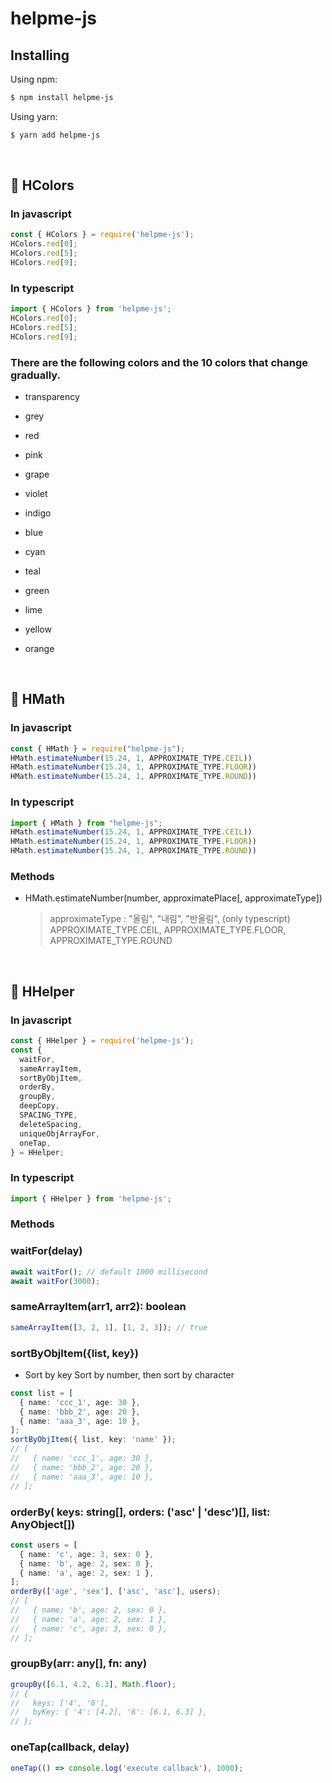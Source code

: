 # helpme-js

## Installing

Using npm:

```bash
$ npm install helpme-js
```

Using yarn:

```bash
$ yarn add helpme-js
```

<br/>

## 🎈 HColors

### In javascript

```js
const { HColors } = require('helpme-js');
HColors.red[0];
HColors.red[5];
HColors.red[9];
```

### In typescript

```ts
import { HColors } from 'helpme-js';
HColors.red[0];
HColors.red[5];
HColors.red[9];
```

### There are the following colors and the 10 colors that change gradually.

- transparency
- grey
- red
- pink
- grape
- violet
- indigo
- blue
- cyan
- teal
- green
- lime
- yellow
- orange

  <br/>

## 🎈 HMath

### In javascript

```js
const { HMath } = require("helpme-js");
HMath.estimateNumber(15.24, 1, APPROXIMATE_TYPE.CEIL))
HMath.estimateNumber(15.24, 1, APPROXIMATE_TYPE.FLOOR))
HMath.estimateNumber(15.24, 1, APPROXIMATE_TYPE.ROUND))
```

### In typescript

```ts
import { HMath } from "helpme-js";
HMath.estimateNumber(15.24, 1, APPROXIMATE_TYPE.CEIL))
HMath.estimateNumber(15.24, 1, APPROXIMATE_TYPE.FLOOR))
HMath.estimateNumber(15.24, 1, APPROXIMATE_TYPE.ROUND))
```

### Methods

- HMath.estimateNumber(number, approximatePlace[, approximateType])

  > approximateType : "올림", "내림", "반올림", (only typescript) APPROXIMATE_TYPE.CEIL, APPROXIMATE_TYPE.FLOOR, APPROXIMATE_TYPE.ROUND

<br/>

## 🎈 HHelper

### In javascript

```js
const { HHelper } = require('helpme-js');
const {
  waitFor,
  sameArrayItem,
  sortByObjItem,
  orderBy,
  groupBy,
  deepCopy,
  SPACING_TYPE,
  deleteSpacing,
  uniqueObjArrayFor,
  oneTap,
} = HHelper;
```

### In typescript

```ts
import { HHelper } from 'helpme-js';
```

### Methods

### waitFor(delay)

```ts
await waitFor(); // default 1000 millisecond
await waitFor(3000);
```

### sameArrayItem(arr1, arr2): boolean

```ts
sameArrayItem([3, 2, 1], [1, 2, 3]); // true
```

### sortByObjItem({list, key})

- Sort by key Sort by number, then sort by character

```ts
const list = [
  { name: 'ccc_1', age: 30 },
  { name: 'bbb_2', age: 20 },
  { name: 'aaa_3', age: 10 },
];
sortByObjItem({ list, key: 'name' });
// [
//   { name: 'ccc_1', age: 30 },
//   { name: 'bbb_2', age: 20 },
//   { name: 'aaa_3', age: 10 },
// ];
```

### orderBy( keys: string[], orders: ('asc' | 'desc')[], list: AnyObject[])

```ts
const users = [
  { name: 'c', age: 3, sex: 0 },
  { name: 'b', age: 2, sex: 0 },
  { name: 'a', age: 2, sex: 1 },
];
orderBy(['age', 'sex'], ['asc', 'asc'], users);
// [
//   { name: 'b', age: 2, sex: 0 },
//   { name: 'a', age: 2, sex: 1 },
//   { name: 'c', age: 3, sex: 0 },
// ];
```

### groupBy(arr: any[], fn: any)

```ts
groupBy([6.1, 4.2, 6.3], Math.floor);
// {
//   keys: ['4', '6'],
//   byKey: { '4': [4.2], '6': [6.1, 6.3] },
// };
```

### oneTap(callback, delay)

```ts
oneTap(() => console.log('execute callback'), 1000);
```
